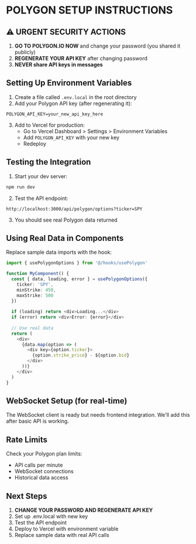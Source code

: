 # POLYGON SETUP INSTRUCTIONS

## ⚠️ URGENT SECURITY ACTIONS

1. **GO TO POLYGON.IO NOW** and change your password (you shared it publicly)
2. **REGENERATE YOUR API KEY** after changing password
3. **NEVER share API keys in messages**

## Setting Up Environment Variables

1. Create a file called `.env.local` in the root directory
2. Add your Polygon API key (after regenerating it):

```
POLYGON_API_KEY=your_new_api_key_here
```

3. Add to Vercel for production:
   - Go to Vercel Dashboard > Settings > Environment Variables
   - Add `POLYGON_API_KEY` with your new key
   - Redeploy

## Testing the Integration

1. Start your dev server:
```bash
npm run dev
```

2. Test the API endpoint:
```
http://localhost:3000/api/polygon/options?ticker=SPY
```

3. You should see real Polygon data returned

## Using Real Data in Components

Replace sample data imports with the hook:

```typescript
import { usePolygonOptions } from '@/hooks/usePolygon'

function MyComponent() {
  const { data, loading, error } = usePolygonOptions({
    ticker: 'SPY',
    minStrike: 450,
    maxStrike: 500
  })
  
  if (loading) return <div>Loading...</div>
  if (error) return <div>Error: {error}</div>
  
  // Use real data
  return (
    <div>
      {data.map(option => (
        <div key={option.ticker}>
          {option.strike_price} - ${option.bid}
        </div>
      ))}
    </div>
  )
}
```

## WebSocket Setup (for real-time)

The WebSocket client is ready but needs frontend integration.
We'll add this after basic API is working.

## Rate Limits

Check your Polygon plan limits:
- API calls per minute
- WebSocket connections
- Historical data access

## Next Steps

1. **CHANGE YOUR PASSWORD AND REGENERATE API KEY**
2. Set up .env.local with new key
3. Test the API endpoint
4. Deploy to Vercel with environment variable
5. Replace sample data with real API calls